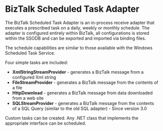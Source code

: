 # BizTalk Scheduled Task Adapter 

The BizTalk Scheduled Task Adapter is an in-process receive adapter that executes a prescribed task on a daily, weekly or monthly schedule. The adapter is configured entirely within BizTalk, all configurations is stored within the SSODB and can be exported and imported via binding files. 
 
The schedule capabilities are similar to those available with the Windows Scheduled Task Service.
 
Four simple tasks are included:
* **XmlStringStreamProvider** - generates a BizTalk message from a configured Xml string
* **FileStreamProvider** - generates a BizTalk message from the contents of a file
* **HttpDownload** - generates a BizTalk message from data downloaded from a web site
* **SQLStreamProvider** - generates a BizTalk message from the contents of a SQL Query (similar to the old SQL adapter) - Since version 3.0
 
Custom tasks can be created. Any .NET class that implements the appropriate interface can be scheduled.
